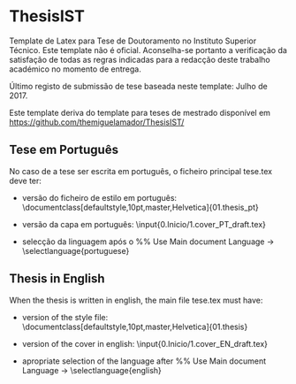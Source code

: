 ThesisIST
=========

Template de Latex para Tese de Doutoramento no Instituto Superior Técnico. Este template não é oficial. Aconselha-se portanto a verificação da satisfação de todas as regras indicadas para a redacção deste trabalho académico no momento de entrega.

Último registo de submissão de tese baseada neste template: Julho de 2017.

Este template deriva do template para teses de mestrado disponível em
https://github.com/themiguelamador/ThesisIST/

Tese em Português
----------------

No caso de a tese ser escrita em português, o ficheiro principal tese.tex deve ter:

* versão do ficheiro de estilo em português: \documentclass[defaultstyle,10pt,master,Helvetica]{01.thesis_pt}

* versão da capa em português: \input{0.Inicio/1.cover_PT_draft.tex}

* selecção da linguagem após o %% Use Main document Language -> \selectlanguage{portuguese}

Thesis in English
----------------

When the thesis is written in english, the main file tese.tex must have:

* version of the style file: \documentclass[defaultstyle,10pt,master,Helvetica]{01.thesis}

* version of the cover in english: \input{0.Inicio/1.cover_EN_draft.tex}

* apropriate selection of the language after %% Use Main document Language -> \selectlanguage{english}


